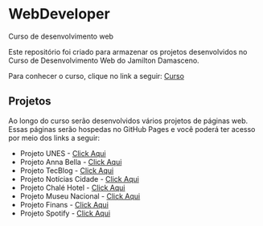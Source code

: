 # WebDeveloper
Curso de desenvolvimento web

Este repositório foi criado para armazenar os projetos desenvolvidos no Curso de Desenvolvimento Web do Jamilton Damasceno.

Para conhecer o curso, clique no link a seguir:
[Curso](https://www.udemy.com/course/web-completo/)

## Projetos
Ao longo do curso serão desenvolvidos vários projetos de páginas web.
Essas páginas serão hospedas no GitHub Pages e você poderá ter acesso
por meio dos links a seguir:

* Projeto UNES - [Click Aqui](https://fagnerzulin.github.io/Projeto-Unes/)
* Projeto Anna Bella - [Click Aqui](https://fagnerzulin.github.io/Projeto-Anna-Bella/)
* Projeto TecBlog - [Click Aqui](https://fagnerzulin.github.io/Projeto-TecBlog/)
* Projeto Notícias Cidade - [Click Aqui](https://fagnerzulin.github.io/Projeto-Noticias-Cidade/)
* Projeto Chalé Hotel - [Click Aqui](https://fagnerzulin.github.io/Projeto-Chale-Hotel/)
* Projeto Museu Nacional - [Click Aqui](https://fagnerzulin.github.io/Projeto-Museu-Nacional/)
* Projeto Finans - [Click Aqui](https://fagnerzulin.github.io/Projeto-Finans/)
* Projeto Spotify - [Click Aqui](https://fagnerzulin.github.io/Projeto-Spotify/)


